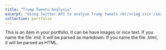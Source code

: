 ```yaml
---
title: "Trump Tweets Analysis"
excerpt: "Using Twitter API to analyze Trump tweets <br/><img src='/images/trump_tweets.jpeg' width="500" height="300">"
collection: portfolio
---
```


This is an item in your portfolio. It can be have images or nice text. If you name the file .md, it will be parsed as markdown. If you name the file .html, it will be parsed as HTML. 
